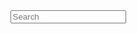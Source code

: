 <!DOCTYPE html>
<html lang="en">
  <head>
    <meta charset="UTF-8" />
    <meta name="viewport" content="width=device-width, initial-scale=1.0" />
    <link rel="stylesheet" href="style.css" />
    <title>Movie-Searching-App</title>
  </head>
  <body>
    <header>
      <form id="form">
        <input type="text" id="search" class="search" placeholder="Search" />
      </form>
    </header>
    <main id="main"></main>
    <script src="script.js"></script>
  </body>
</html>
